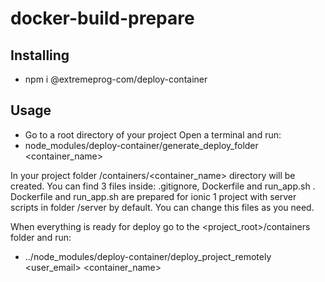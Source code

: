 # docker-build-prepare

## Installing

- npm i @extremeprog-com/deploy-container

## Usage
- Go to a root directory of your project
Open a terminal and run:
- node_modules/deploy-container/generate_deploy_folder <container_name>

In your project folder /containers/<container_name> directory will be created. You can find 3 files inside: .gitignore, Dockerfile and run_app.sh .
Dockerfile and run_app.sh are prepared for ionic 1 project with server scripts in folder /server by default. You can change this files as you need.

When everything is ready for deploy go to the <project_root>/containers folder and run:
- ../node_modules/deploy-container/deploy_project_remotely <user_email> <container_name>